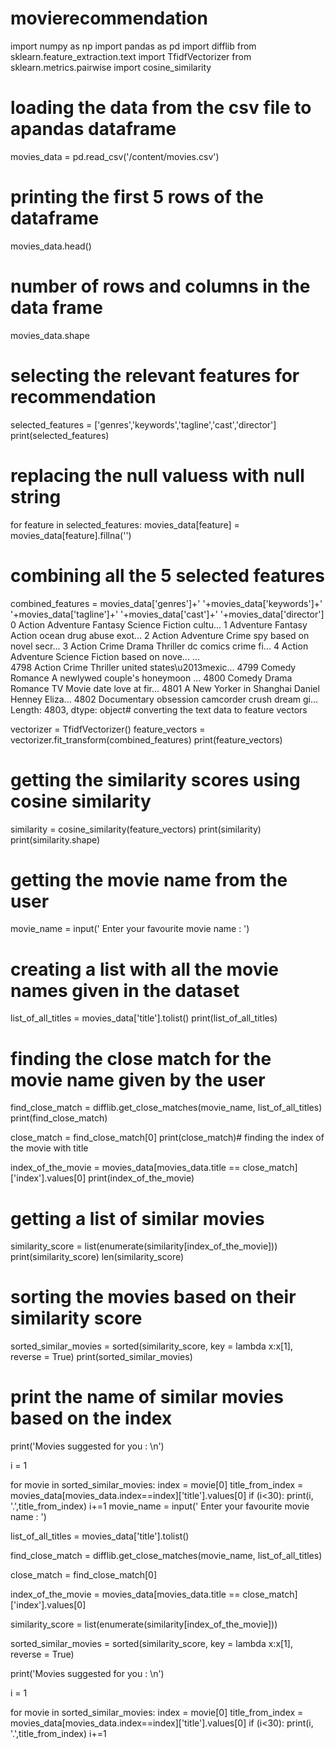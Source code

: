 # movierecommendation
import numpy as np
import pandas as pd
import difflib
from sklearn.feature_extraction.text import TfidfVectorizer
from sklearn.metrics.pairwise import cosine_similarity
# loading the data from the csv file to apandas dataframe
movies_data = pd.read_csv('/content/movies.csv')
# printing the first 5 rows of the dataframe
movies_data.head()
# number of rows and columns in the data frame

movies_data.shape
# selecting the relevant features for recommendation

selected_features = ['genres','keywords','tagline','cast','director']
print(selected_features)
# replacing the null valuess with null string

for feature in selected_features:
  movies_data[feature] = movies_data[feature].fillna('')
# combining all the 5 selected features

combined_features = movies_data['genres']+' '+movies_data['keywords']+' '+movies_data['tagline']+' '+movies_data['cast']+' '+movies_data['director']
0       Action Adventure Fantasy Science Fiction cultu...
1       Adventure Fantasy Action ocean drug abuse exot...
2       Action Adventure Crime spy based on novel secr...
3       Action Crime Drama Thriller dc comics crime fi...
4       Action Adventure Science Fiction based on nove...
                              ...                        
4798    Action Crime Thriller united states\u2013mexic...
4799    Comedy Romance  A newlywed couple's honeymoon ...
4800    Comedy Drama Romance TV Movie date love at fir...
4801      A New Yorker in Shanghai Daniel Henney Eliza...
4802    Documentary obsession camcorder crush dream gi...
Length: 4803, dtype: object# converting the text data to feature vectors

vectorizer = TfidfVectorizer()
feature_vectors = vectorizer.fit_transform(combined_features)
print(feature_vectors)

# getting the similarity scores using cosine similarity

similarity = cosine_similarity(feature_vectors)
print(similarity)
print(similarity.shape)
# getting the movie name from the user

movie_name = input(' Enter your favourite movie name : ')
# creating a list with all the movie names given in the dataset

list_of_all_titles = movies_data['title'].tolist()
print(list_of_all_titles)
# finding the close match for the movie name given by the user

find_close_match = difflib.get_close_matches(movie_name, list_of_all_titles)
print(find_close_match)

close_match = find_close_match[0]
print(close_match)# finding the index of the movie with title

index_of_the_movie = movies_data[movies_data.title == close_match]['index'].values[0]
print(index_of_the_movie)
# getting a list of similar movies

similarity_score = list(enumerate(similarity[index_of_the_movie]))
print(similarity_score)
len(similarity_score)
# sorting the movies based on their similarity score

sorted_similar_movies = sorted(similarity_score, key = lambda x:x[1], reverse = True) 
print(sorted_similar_movies)
# print the name of similar movies based on the index

print('Movies suggested for you : \n')

i = 1

for movie in sorted_similar_movies:
  index = movie[0]
  title_from_index = movies_data[movies_data.index==index]['title'].values[0]
  if (i<30):
    print(i, '.',title_from_index)
    i+=1
movie_name = input(' Enter your favourite movie name : ')

list_of_all_titles = movies_data['title'].tolist()

find_close_match = difflib.get_close_matches(movie_name, list_of_all_titles)

close_match = find_close_match[0]

index_of_the_movie = movies_data[movies_data.title == close_match]['index'].values[0]

similarity_score = list(enumerate(similarity[index_of_the_movie]))

sorted_similar_movies = sorted(similarity_score, key = lambda x:x[1], reverse = True) 

print('Movies suggested for you : \n')

i = 1

for movie in sorted_similar_movies:
  index = movie[0]
  title_from_index = movies_data[movies_data.index==index]['title'].values[0]
  if (i<30):
    print(i, '.',title_from_index)
    i+=1
